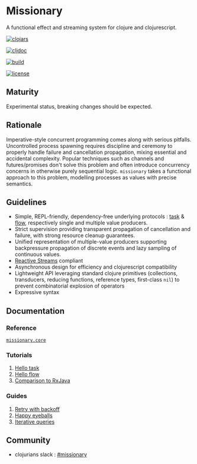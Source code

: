 # Missionary

A functional effect and streaming system for clojure and clojurescript.

[![clojars](https://img.shields.io/clojars/v/missionary.svg)](https://clojars.org/missionary)

[![cljdoc](https://cljdoc.org/badge/missionary/missionary)](https://cljdoc.org/d/missionary/missionary/CURRENT)

[![build](https://api.travis-ci.com/leonoel/missionary.svg?branch=master)](https://app.travis-ci.com/github/leonoel/missionary)

[![license](https://img.shields.io/github/license/leonoel/missionary.svg)](LICENSE)

## Maturity

Experimental status, breaking changes should be expected.


## Rationale

Imperative-style concurrent programming comes along with serious pitfalls. Uncontrolled process spawning requires discipline and ceremony to properly handle failure and cancellation propagation, mixing essential and accidental complexity. Popular techniques such as channels and futures/promises don't solve this problem and often introduce concurrency concerns in otherwise purely sequential logic. `missionary` takes a functional approach to this problem, modelling processes as values with precise semantics.


## Guidelines

* Simple, REPL-friendly, dependency-free underlying protocols : [task](https://github.com/leonoel/task) & [flow](https://github.com/leonoel/flow), respectively single and multiple value producers.
* Strict supervision providing transparent propagation of cancellation and failure, with strong resource cleanup guarantees.
* Unified representation of multiple-value producers supporting backpressure propagation of discrete events and lazy sampling of continuous values.
* [Reactive Streams](http://www.reactive-streams.org/) compliant
* Asynchronous design for efficiency and clojurescript compatibility
* Lightweight API leveraging standard clojure primitives (collections, transducers, reducing functions, reference types, first-class `nil`) to prevent combinatorial explosion of operators
* Expressive syntax


## Documentation

### Reference
[`missionary.core`](https://cljdoc.org/d/missionary/missionary/CURRENT/api/missionary.core)

### Tutorials
1. [Hello task](doc/tutorials/hello_task.md)
2. [Hello flow](doc/tutorials/hello_flow.md)
3. [Comparison to RxJava](doc/tutorials/rx_comparison.md)

### Guides
1. [Retry with backoff](doc/guides/retry_backoff.md)
2. [Happy eyeballs](doc/guides/happy_eyeballs.md)
3. [Iterative queries](doc/guides/iterative_queries.md)


## Community

* clojurians slack : [#missionary](https://app.slack.com/client/T03RZGPFR/CL85MBPEF)

